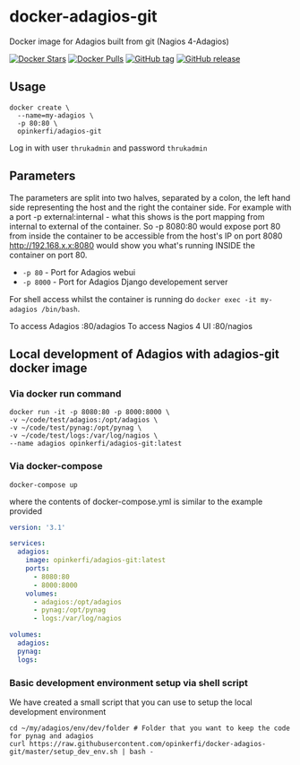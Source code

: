 # docker-adagios-git
Docker image for Adagios built from git (Nagios 4-Adagios)

[![Docker Stars](https://img.shields.io/docker/stars/opinkerfi/adagios-git.svg)]()
[![Docker Pulls](https://img.shields.io/docker/pulls/opinkerfi/adagios-git.svg)]()
[![GitHub tag](https://img.shields.io/github/tag/opinkerfi/adagios-git.svg)]()
[![GitHub release](https://img.shields.io/github/release/opinkerfi/adagios-git.svg)]()

## Usage
 

```
docker create \ 
  --name=my-adagios \
  -p 80:80 \
  opinkerfi/adagios-git
```

Log in with user `thrukadmin` and password `thrukadmin`

## Parameters

The parameters are split into two halves, separated by a colon, the left hand side representing the host and the right the container side. 
For example with a port -p external:internal - what this shows is the port mapping from internal to external of the container.
So -p 8080:80 would expose port 80 from inside the container to be accessible from the host's IP on port 8080
http://192.168.x.x:8080 would show you what's running INSIDE the container on port 80.

* `-p 80` - Port for Adagios webui
* `-p 8000` - Port for Adagios Django developement server

For shell access whilst the container is running do `docker exec -it my-adagios /bin/bash`.

To access Adagios
:80/adagios
To access Nagios 4 UI
:80/nagios

## Local development of Adagios with adagios-git docker image

### Via docker run command

```SHELL
docker run -it -p 8080:80 -p 8000:8000 \
-v ~/code/test/adagios:/opt/adagios \
-v ~/code/test/pynag:/opt/pynag \
-v ~/code/test/logs:/var/log/nagios \
--name adagios opinkerfi/adagios-git:latest
```
### Via docker-compose

```SHELL
docker-compose up
```
where the contents of docker-compose.yml is similar to the example provided

```YAML
version: '3.1'

services:
  adagios:
    image: opinkerfi/adagios-git:latest
    ports:
      - 8080:80
      - 8000:8000
    volumes:
      - adagios:/opt/adagios
      - pynag:/opt/pynag
      - logs:/var/log/nagios

volumes:
  adagios:
  pynag:
  logs:

```

### Basic development environment setup via shell script

We have created a small script that you can use to setup the local development environment

```SHELL
cd ~/my/adagios/env/dev/folder # Folder that you want to keep the code for pynag and adagios
curl https://raw.githubusercontent.com/opinkerfi/docker-adagios-git/master/setup_dev_env.sh | bash - 
```
